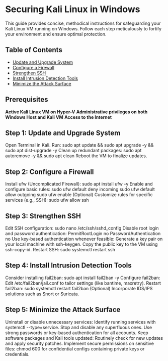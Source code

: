 # Securing Kali Linux in Windows

This guide provides concise, methodical instructions for safeguarding your Kali Linux VM running on Windows. Follow each step meticulously to fortify your environment and ensure optimal protection.

## Table of Contents

- [Update and Upgrade System](#step-1-update-and-upgrade-system)
- [Configure a Firewall]()
- [Strengthen SSH]()
- [Install Intrusion Detection Tools]()
- [Minimize the Attack Surface]()

## Prerequisites

**Active Kali Linux VM on Hyper-V**
**Administrative privileges on both Windows Host and Kali VM**
**Access to the Internet**


## Step 1: Update and Upgrade System

Open Terminal in Kali.
Run: sudo apt update && sudo apt upgrade -y && sudo apt dist-upgrade -y
Clean up redundant packages: sudo apt autoremove -y && sudo apt clean
Reboot the VM to finalize updates.

## Step 2: Configure a Firewall

Install ufw (Uncomplicated Firewall): sudo apt install ufw -y
Enable and configure basic rules: sudo ufw default deny incoming sudo ufw default allow outgoing sudo ufw enable
(Optional) Customize rules for specific services (e.g., SSH): sudo ufw allow ssh

## Step 3: Strengthen SSH

Edit SSH configuration: sudo nano /etc/ssh/sshd_config
Disable root login and password authentication: PermitRootLogin no PasswordAuthentication no
Use key-based authentication whenever feasible:
Generate a key pair on your local machine with ssh-keygen.
Copy the public key to the VM using ssh-copy-id.
Restart SSH: sudo systemctl restart ssh

## Step 4: Install Intrusion Detection Tools

Consider installing fail2ban: sudo apt install fail2ban -y
Configure fail2ban:
Edit /etc/fail2ban/jail.conf to tailor settings (like bantime, maxretry).
Restart fail2ban: sudo systemctl restart fail2ban
(Optional) Incorporate IDS/IPS solutions such as Snort or Suricata.

## Step 5: Minimize the Attack Surface

Uninstall or disable unnecessary services:
Identify running services with systemctl --type=service.
Stop and disable any superfluous ones.
Use strong passwords or key-based authentication for all accounts.
Keep software packages and Kali tools updated:
Routinely check for new updates and apply security patches.
Implement secure permissions on sensitive files: chmod 600 for confidential configs containing private keys or credentials.
